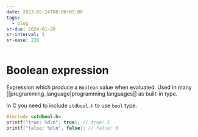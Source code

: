 ```yaml
---
date: 2023-05-24T00:00+03:00
tags:
  - blog
sr-due: 2024-01-28
sr-interval: 1
sr-ease: 228
---
```


# Boolean expression

Expression which produce a `Boolean` value when evaluated. Used in many
[[programming_language|programming languages]] as built-in type.

In C you need to include `stdbool.h` to use `bool` type.

```c
#include <stdbool.h>
printf("true: %d\n", true); // true: 1
printf("false: %d\n", false); // false: 0
```
